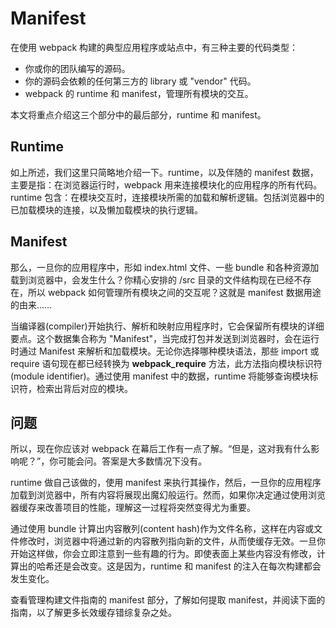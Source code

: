 # Manifest

在使用 webpack 构建的典型应用程序或站点中，有三种主要的代码类型：

* 你或你的团队编写的源码。
* 你的源码会依赖的任何第三方的 library 或 "vendor" 代码。
* webpack 的 runtime 和 manifest，管理所有模块的交互。

本文将重点介绍这三个部分中的最后部分，runtime 和 manifest。

## Runtime

如上所述，我们这里只简略地介绍一下。runtime，以及伴随的 manifest 数据，主要是指：在浏览器运行时，webpack 用来连接模块化的应用程序的所有代码。runtime 包含：在模块交互时，连接模块所需的加载和解析逻辑。包括浏览器中的已加载模块的连接，以及懒加载模块的执行逻辑。

## Manifest

那么，一旦你的应用程序中，形如 index.html 文件、一些 bundle 和各种资源加载到浏览器中，会发生什么？你精心安排的 /src 目录的文件结构现在已经不存在，所以 webpack 如何管理所有模块之间的交互呢？这就是 manifest 数据用途的由来……

当编译器(compiler)开始执行、解析和映射应用程序时，它会保留所有模块的详细要点。这个数据集合称为 "Manifest"，当完成打包并发送到浏览器时，会在运行时通过 Manifest 来解析和加载模块。无论你选择哪种模块语法，那些 import 或 require 语句现在都已经转换为 __webpack_require__ 方法，此方法指向模块标识符(module identifier)。通过使用 manifest 中的数据，runtime 将能够查询模块标识符，检索出背后对应的模块。

## 问题

所以，现在你应该对 webpack 在幕后工作有一点了解。“但是，这对我有什么影响呢？”，你可能会问。答案是大多数情况下没有。

runtime 做自己该做的，使用 manifest 来执行其操作，然后，一旦你的应用程序加载到浏览器中，所有内容将展现出魔幻般运行。然而，如果你决定通过使用浏览器缓存来改善项目的性能，理解这一过程将突然变得尤为重要。

通过使用 bundle 计算出内容散列(content hash)作为文件名称，这样在内容或文件修改时，浏览器中将通过新的内容散列指向新的文件，从而使缓存无效。一旦你开始这样做，你会立即注意到一些有趣的行为。即使表面上某些内容没有修改，计算出的哈希还是会改变。这是因为，runtime 和 manifest 的注入在每次构建都会发生变化。

查看管理构建文件指南的 manifest 部分，了解如何提取 manifest，并阅读下面的指南，以了解更多长效缓存错综复杂之处。